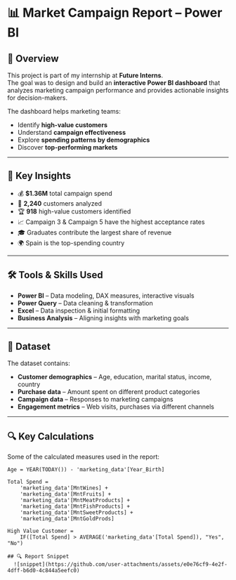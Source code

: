 # 📊 Market Campaign Report – Power BI

## 📌 Overview
This project is part of my internship at **Future Interns**.  
The goal was to design and build an **interactive Power BI dashboard** that analyzes marketing campaign performance and provides actionable insights for decision-makers.

The dashboard helps marketing teams:
- Identify **high-value customers**
- Understand **campaign effectiveness**
- Explore **spending patterns by demographics**
- Discover **top-performing markets**

---

## 🚀 Key Insights
- 💰 **$1.36M** total campaign spend
- 👥 **2,240** customers analyzed
- 🏆 **918** high-value customers identified
- 📈 Campaign 3 & Campaign 5 have the highest acceptance rates
- 🎓 Graduates contribute the largest share of revenue
- 🌍 Spain is the top-spending country

---

## 🛠 Tools & Skills Used
- **Power BI** – Data modeling, DAX measures, interactive visuals
- **Power Query** – Data cleaning & transformation
- **Excel** – Data inspection & initial formatting
- **Business Analysis** – Aligning insights with marketing goals

---

## 📂 Dataset
The dataset contains:
- **Customer demographics** – Age, education, marital status, income, country
- **Purchase data** – Amount spent on different product categories
- **Campaign data** – Responses to marketing campaigns
- **Engagement metrics** – Web visits, purchases via different channels

---

## 🔍 Key Calculations
Some of the calculated measures used in the report:
```DAX
Age = YEAR(TODAY()) - 'marketing_data'[Year_Birth]

Total Spend =
    'marketing_data'[MntWines] +
    'marketing_data'[MntFruits] +
    'marketing_data'[MntMeatProducts] +
    'marketing_data'[MntFishProducts] +
    'marketing_data'[MntSweetProducts] +
    'marketing_data'[MntGoldProds]

High Value Customer =
    IF([Total Spend] > AVERAGE('marketing_data'[Total Spend]), "Yes", "No")

## 🔍 Report Snippet 
  ![snippet](https://github.com/user-attachments/assets/e0e76cf9-4e2f-4dff-b6d0-4c844a5eefc0)
